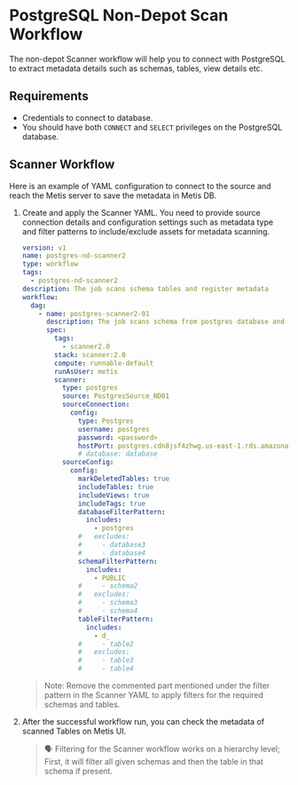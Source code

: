# PostgreSQL Non-Depot Scan Workflow

The non-depot Scanner workflow will help you to connect with PostgreSQL to extract metadata details such as schemas, tables, view details etc.

## Requirements

- Credentials to connect to database.
- You should have both `CONNECT` and `SELECT`  privileges  on the PostgreSQL database.

## Scanner Workflow

Here is an example of YAML configuration to connect to the source and reach the Metis server to save the metadata in Metis DB.

1. Create and apply the Scanner YAML. You need to provide source connection details and configuration settings such as  metadata type and filter patterns to include/exclude assets for metadata scanning.
    
    ```yaml
    version: v1
    name: postgres-nd-scanner2
    type: workflow
    tags:
      - postgres-nd-scanner2
    description: The job scans schema tables and register metadata
    workflow:
      dag:
        - name: postgres-scanner2-01
          description: The job scans schema from postgres database and register metadata to metis2
          spec:
            tags:
              - scanner2.0
            stack: scanner:2.0
            compute: runnable-default
            runAsUser: metis
            scanner:
              type: postgres
              source: PostgresSource_ND01
              sourceConnection:
                config:
                  type: Postgres
                  username: postgres
                  password: <password>
                  hostPort: postgres.cdn8jsf4zhwg.us-east-1.rds.amazonaws.com:5432
                  # database: database
              sourceConfig:
                config:
                  markDeletedTables: true
                  includeTables: true
                  includeViews: true
                  includeTags: true
                  databaseFilterPattern:
                    includes:
                      - postgres
                  #   excludes:
                  #     - database3
                  #     - database4
                  schemaFilterPattern:
                    includes:
                      - PUBLIC
                  #     - schema2
                  #   excludes:
                  #     - schema3
                  #     - schema4
                  tableFilterPattern:
                    includes:
                      - d_
                  #     - table2
                  #   excludes:
                  #     - table3
                  #     - table4
    ```
    

    > Note: Remove the commented part mentioned under the filter pattern in the Scanner YAML to apply filters for the required schemas and tables.
 
 

1. After the successful workflow run, you can check the metadata of scanned Tables on Metis UI.
    
    
    > 🗣 Filtering for the Scanner workflow works on a hierarchy level; First, it will filter all given schemas and then the table in that schema if present.
    
    